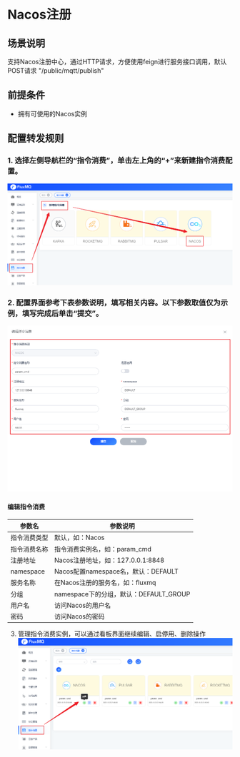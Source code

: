 # Nacos注册

## 场景说明
支持Nacos注册中心，通过HTTP请求，方便使用feign进行服务接口调用，默认POST请求 "/public/mqtt/publish"

## 前提条件
- 拥有可使用的Nacos实例

## 配置转发规则
### 1. 选择左侧导航栏的“指令消费”，单击左上角的“+”来新建指令消费配置。
![nacos_cmd_1.png](../../assets/images/command/nacos_cmd_1.png)

### 2. 配置界面参考下表参数说明，填写相关内容。以下参数取值仅为示例，填写完成后单击“提交”。
![nacos_cmd_2.png](../../assets/images/command/nacos_cmd_2.png)
#### 编辑指令消费
| **参数名**    | **参数说明**                       |
|------------|--------------------------------|
| 指令消费类型     | 默认，如：Nacos                     |
| 指令消费名称     | 指令消费实例名，如：param_cmd            |
| 注册地址       | Nacos注册地址，如：127.0.0.1:8848     |
| namespace  | Nacos配置namespace名，默认：DEFAULT   |
| 服务名称       | 在Nacos注册的服务名，如：fluxmq          |
| 分组         | namespace下的分组，默认：DEFAULT_GROUP |
| 用户名        | 访问Nacos的用户名                    |
| 密码         | 访问Nacos的密码                     |


3. 管理指令消费实例，可以通过看板界面继续编辑、启停用、删除操作
![nacos_cmd_3.png](../../assets/images/command/nacos_cmd_3.png)